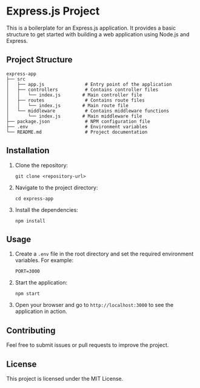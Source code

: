 # Express.js Project

This is a boilerplate for an Express.js application. It provides a basic structure to get started with building a web application using Node.js and Express.

## Project Structure

```
express-app
├── src
│   ├── app.js               # Entry point of the application
│   ├── controllers          # Contains controller files
│   │   └── index.js        # Main controller file
│   ├── routes               # Contains route files
│   │   └── index.js        # Main route file
│   └── middleware           # Contains middleware functions
│       └── index.js        # Main middleware file
├── package.json             # NPM configuration file
├── .env                     # Environment variables
└── README.md                # Project documentation
```

## Installation

1. Clone the repository:
   ```
   git clone <repository-url>
   ```

2. Navigate to the project directory:
   ```
   cd express-app
   ```

3. Install the dependencies:
   ```
   npm install
   ```

## Usage

1. Create a `.env` file in the root directory and set the required environment variables. For example:
   ```
   PORT=3000
   ```

2. Start the application:
   ```
   npm start
   ```

3. Open your browser and go to `http://localhost:3000` to see the application in action.

## Contributing

Feel free to submit issues or pull requests to improve the project. 

## License

This project is licensed under the MIT License.